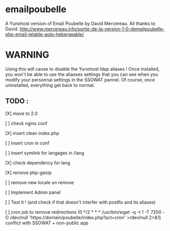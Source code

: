 emailpoubelle
=============
A Yunohost version of Email Poubelle by David Mercereau. All thanks to David. 
http://www.mercereau.info/sortie-de-la-version-1-0-demailpoubelle-php-email-jetable-auto-hebergeable/


WARNING
=========
Using this will cause to disable the Yunohost ldap aliases ! Once installed, you won't be able to use the aliasses settings that you can see when you modify your personnal settings in the SSOWAT pannel.
Of course, once uninstalled, everything get back to normal. 

TODO : 
------
[X] move to 2.0

[ ] check nginx conf

[X] insert clean index.php

[ ] insert cron in conf

[ ] insert symlink for langages in /lang

[X] check dependency for lang

[X] remove php-geoip 

[ ] remove new locale on remove

[ ] Implement Admin panel

[ ] Test it ! (and check if that doesn't interfer with postfix and its aliases)

[ ] cron job to remove redirections (0 */2 * * * /usr/bin/wget -q -t 1 -T 7200 -O /dev/null 'https://domain/poubelle/index.php?act=cron' >/dev/null 2>&1) conflict with SSOWAT + non-public app
